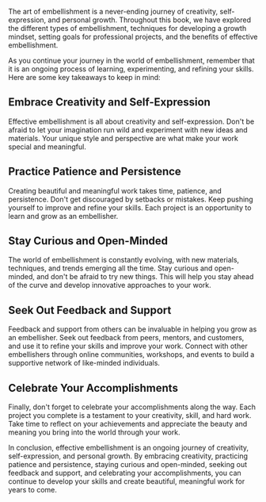 
The art of embellishment is a never-ending journey of creativity, self-expression, and personal growth. Throughout this book, we have explored the different types of embellishment, techniques for developing a growth mindset, setting goals for professional projects, and the benefits of effective embellishment.

As you continue your journey in the world of embellishment, remember that it is an ongoing process of learning, experimenting, and refining your skills. Here are some key takeaways to keep in mind:

Embrace Creativity and Self-Expression
--------------------------------------

Effective embellishment is all about creativity and self-expression. Don't be afraid to let your imagination run wild and experiment with new ideas and materials. Your unique style and perspective are what make your work special and meaningful.

Practice Patience and Persistence
---------------------------------

Creating beautiful and meaningful work takes time, patience, and persistence. Don't get discouraged by setbacks or mistakes. Keep pushing yourself to improve and refine your skills. Each project is an opportunity to learn and grow as an embellisher.

Stay Curious and Open-Minded
----------------------------

The world of embellishment is constantly evolving, with new materials, techniques, and trends emerging all the time. Stay curious and open-minded, and don't be afraid to try new things. This will help you stay ahead of the curve and develop innovative approaches to your work.

Seek Out Feedback and Support
-----------------------------

Feedback and support from others can be invaluable in helping you grow as an embellisher. Seek out feedback from peers, mentors, and customers, and use it to refine your skills and improve your work. Connect with other embellishers through online communities, workshops, and events to build a supportive network of like-minded individuals.

Celebrate Your Accomplishments
------------------------------

Finally, don't forget to celebrate your accomplishments along the way. Each project you complete is a testament to your creativity, skill, and hard work. Take time to reflect on your achievements and appreciate the beauty and meaning you bring into the world through your work.

In conclusion, effective embellishment is an ongoing journey of creativity, self-expression, and personal growth. By embracing creativity, practicing patience and persistence, staying curious and open-minded, seeking out feedback and support, and celebrating your accomplishments, you can continue to develop your skills and create beautiful, meaningful work for years to come.
